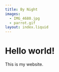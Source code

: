 ```yaml
---
title: By Night
images:
  - IMG_4680.jpg
  - parrot.gif
layout: index.liquid
---
```

# Hello world!
This is my website.